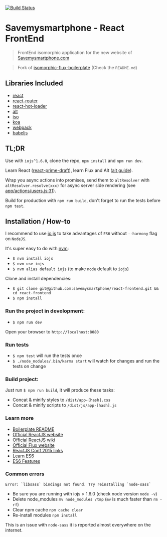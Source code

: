 [![Build Status](https://semaphoreci.com/api/v1/projects/78ca7991-8a6f-4523-88e7-4e05a5579254/397136/shields_badge.svg)](https://semaphoreci.com/iam4x/react-frontend)

# Savemysmartphone - React FrontEnd

> FrontEnd isomorphic application for the new website of [Savemysmartphone.com](Savemysmartphone.com)

> Fork of [isomorphic-flux-boilerplate](https://github.com/iam4x/isomorphic-flux-boilerplate) (Check the `README.md`)

## Libraries Included

* [react](https://facebook.github.io/react/)
* [react-router](https://github.com/rackt/react-router)
* [react-hot-loader](https://github.com/gaearon/react-hot-loader)
* [alt](https://github.com/goatslacker/alt)
* [iso](https://github.com/goatslacker/iso)
* [koa](http://koajs.com/)
* [webpack](http://webpack.github.io/)
* [babeljs](https://babeljs.io/)

## TL;DR

Use with `iojs^1.6.0`, clone the repo, `npm install` and `npm run dev`.

Learn React ([react-prime-draft](https://github.com/mikechau/react-primer-draft)), learn Flux and Alt ([alt guide](http://alt.js.org/guide/)).


Wrap you async actions into promises, send them to `altResolver` with `altResolver.resolve(xxx)` for async server side rendering (see [app/actions/users.js:31](https://github.com/iam4x/isomorphic-flux-boilerplate/blob/master/app/actions/users.js#L31)).

Build for production with `npm run build`, don't forget to run the tests before `npm test`.

## Installation / How-to

I recommend to use [io.js](https://iojs.org/) to take advantages of `ES6` without `--harmony` flag on `NodeJS`.

It's super easy to do with [nvm](https://github.com/creationix/nvm):

* `$ nvm install iojs`
* `$ nvm use iojs`
* `$ nvm alias default iojs` (to make `node` default to `iojs`)

Clone and install dependencies:

* `$ git clone git@github.com:savemysmartphone/react-frontend.git && cd react-frontend`
* `$ npm install`

### Run the project in development:

* `$ npm run dev`

Open your browser to `http://localhost:8080`

### Run tests

* `$ npm test` will run the tests once
* `$ ./node_modules/.bin/karma start` will watch for changes and run the tests on change

### Build project:

Just run `$ npm run build`, it will produce these tasks:

* Concat & minify styles to `/dist/app-[hash].css`
* Concat & minify scripts to `/dist/js/app-[hash].js`

### Learn more

* [Boilerplate README](https://github.com/iam4x/isomorphic-flux-boilerplate)
* [Official ReactJS website](http://facebook.github.io/react/)
* [Official ReactJS wiki](https://github.com/facebook/react/wiki)
* [Official Flux website](http://facebook.github.io/flux/)
* [ReactJS Conf 2015 links](https://gist.github.com/yannickcr/148110d3ca658ad96c2b)
* [Learn ES6](https://babeljs.io/docs/learn-es6/)
* [ES6 Features](https://github.com/lukehoban/es6features#readme)

### Common errors

```
Error: `libsass` bindings not found. Try reinstalling `node-sass`
```

* Be sure you are running with iojs > 1.6.0 (check node version `node -v`)
* Delete node_modules `mv node_modules /tmp` (`mv` is much faster than `rm -rf`)
* Clear npm cache `npm cache clear`
* Re-install modules `npm install`

This is an issue with `node-sass` it is reported almost everywhere on the internet.
